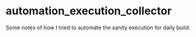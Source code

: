 # automation_execution_collector
Some notes of how I tried to automate the sanity execution for daily build.
